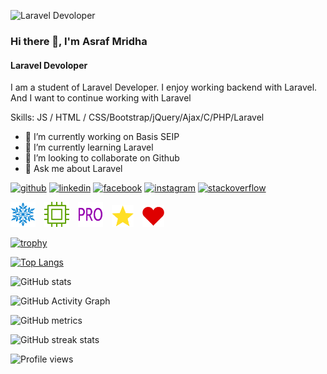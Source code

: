 ![Laravel Devoloper](https://scontent.fdac24-2.fna.fbcdn.net/v/t1.6435-9/68393883_1392840534223983_7569504474763362304_n.jpg?_nc_cat=111&ccb=1-7&_nc_sid=174925&_nc_eui2=AeHwvNYuiiSXvlGBvvDE0oBe0yLGUBcCg4vTIsZQFwKDiyGcyhVbrNAKSCHaUw6OF2sZzxT7wudiSuQj-6Y9gkDy&_nc_ohc=M9PFggbmQWQAX8F4bnt&_nc_ht=scontent.fdac24-2.fna&oh=00_AT-murxOvZ67BVpBMPvN5MkKUwJ1z21f82JAzrv9-IyWhQ&oe=62DC4D3C)

### Hi there 👋, I'm Asraf Mridha
#### Laravel Devoloper


I am a student of Laravel Developer. I enjoy working backend with Laravel. And I want to continue working with Laravel

Skills:  JS / HTML / CSS/Bootstrap/jQuery/Ajax/C/PHP/Laravel

- 🔭 I’m currently working on Basis SEIP 
- 🌱 I’m currently learning Laravel 
- 👯 I’m looking to collaborate on Github 
- 💬 Ask me about Laravel 


[<img src='https://cdn.jsdelivr.net/npm/simple-icons@3.0.1/icons/github.svg' alt='github' height='40'>](https://github.com/asrafmridha)  [<img src='https://cdn.jsdelivr.net/npm/simple-icons@3.0.1/icons/linkedin.svg' alt='linkedin' height='40'>](https://www.linkedin.com/in/asraf-mridha-7801ba197/)  [<img src='https://cdn.jsdelivr.net/npm/simple-icons@3.0.1/icons/facebook.svg' alt='facebook' height='40'>](https://www.facebook.com/kosto.asraful)  [<img src='https://cdn.jsdelivr.net/npm/simple-icons@3.0.1/icons/instagram.svg' alt='instagram' height='40'>](https://www.instagram.com/asraful_75/)  [<img src='https://cdn.jsdelivr.net/npm/simple-icons@3.0.1/icons/stackoverflow.svg' alt='stackoverflow' height='40'>](https://stackoverflow.com/users/17994875/asraf-mridha)  

<a href='https://archiveprogram.github.com/'><img src='https://raw.githubusercontent.com/acervenky/animated-github-badges/master/assets/acbadge.gif' width='40' height='40'></a> <a href='https://docs.github.com/en/developers'><img src='https://raw.githubusercontent.com/acervenky/animated-github-badges/master/assets/devbadge.gif' width='40' height='40'></a> <a href='https://github.com/pricing'><img src='https://raw.githubusercontent.com/acervenky/animated-github-badges/master/assets/pro.gif' width='40' height='40'></a> <a href='https://stars.github.com/'><img src='https://raw.githubusercontent.com/acervenky/animated-github-badges/master/assets/starbadge.gif' width='35' height='35'></a> <a href='https://docs.github.com/en/github/supporting-the-open-source-community-with-github-sponsors'><img src='https://raw.githubusercontent.com/acervenky/animated-github-badges/master/assets/sponsorbadge.gif' width='35' height='35'></a> 

[![trophy](https://github-profile-trophy.vercel.app/?username=asrafmridha)](https://github.com/ryo-ma/github-profile-trophy)

[![Top Langs](https://github-readme-stats.vercel.app/api/top-langs/?username=asrafmridha)](https://github.com/anuraghazra/github-readme-stats)

![GitHub stats](https://github-readme-stats.vercel.app/api?username=asrafmridha&show_icons=true&count_private=true)  

![GitHub Activity Graph](https://activity-graph.herokuapp.com/graph?username=asrafmridha)  

![GitHub metrics](https://metrics.lecoq.io/asrafmridha)  

![GitHub streak stats](https://github-readme-streak-stats.herokuapp.com/?user=asrafmridha)  

![Profile views](https://gpvc.arturio.dev/asrafmridha)  
